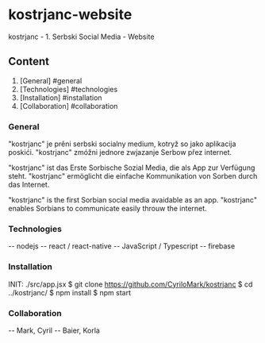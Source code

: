 # kostrjanc-website
kostrjanc - 1. Serbski Social Media - Website

## Content
1. [General] #general
2. [Technologies] #technologies
3. [Installation] #installation
4. [Collaboration] #collaboration

### General
"kostrjanc" je prěni serbski socialny medium, kotryž so jako aplikacija poskići.
"kostrjanc" zmóžni jednore zwjazanje Serbow přez internet.

"kostrjanc" ist das Erste Sorbische Sozial Media, die als App zur Verfügung steht.
"kostrjanc" ermöglicht die einfache Kommunikation von Sorben durch das Internet.

"kostrjanc" is the first Sorbian social media avaidable as an app.
"kostrjanc" enables Sorbians to communicate easily throuw the internet.

### Technologies
-- nodejs
-- react / react-native
-- JavaScript / Typescript
-- firebase

### Installation
INIT: ./src/app.jsx
$ git clone https://github.com/CyriloMark/kostrjanc
$ cd ../kostrjanc/
$ npm install
$ npm start

### Collaboration
-- Mark, Cyril
-- Baier, Korla
